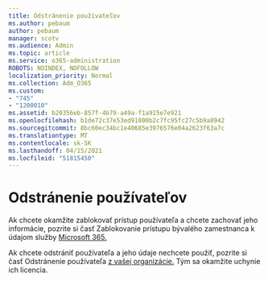 ```yaml
---
title: Odstránenie používateľov
ms.author: pebaum
author: pebaum
manager: scotv
ms.audience: Admin
ms.topic: article
ms.service: o365-administration
ROBOTS: NOINDEX, NOFOLLOW
localization_priority: Normal
ms.collection: Adm_O365
ms.custom:
- "745"
- "1200010"
ms.assetid: b20356eb-857f-4b79-a49a-f1a915e7e921
ms.openlocfilehash: b1de72c37e53ed91000b2c7fc95fc27c5b9a8942
ms.sourcegitcommit: 8bc60ec34bc1e40685e3976576e04a2623f63a7c
ms.translationtype: MT
ms.contentlocale: sk-SK
ms.lasthandoff: 04/15/2021
ms.locfileid: "51815450"
---
```

# <a name="deleting-users"></a>Odstránenie používateľov

Ak chcete okamžite zablokovať prístup používateľa a chcete zachovať jeho informácie, pozrite si časť Zablokovanie prístupu bývalého zamestnanca k údajom služby [Microsoft 365.](https://docs.microsoft.com/microsoft-365/admin/add-users/remove-former-employee#block-a-former-employees-access-to-microsoft-365-data)
  
Ak chcete odstrániť používateľa a jeho údaje nechcete použiť, pozrite si časť Odstránenie používateľa [z vašej organizácie.](https://docs.microsoft.com/microsoft-365/admin/add-users/delete-a-user) Tým sa okamžite uchynie ich licencia.
  